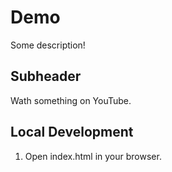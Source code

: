 # Demo

Some description!

## Subheader

Wath something on YouTube.

## Local Development

1. Open index.html in your browser.
